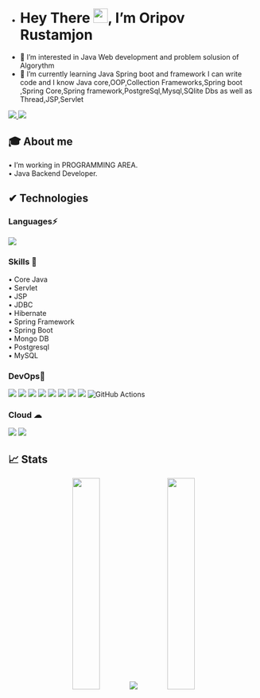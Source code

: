 - #  Hey There <img src="https://github.com/TheDudeThatCode/TheDudeThatCode/blob/master/Assets/Hi.gif" width="29px">, I’m Oripov Rustamjon
- 👀 I’m interested in Java Web development and problem solusion of Algorythm
- 🌱 I’m currently learning Java Spring boot and framework I can write code and I know Java core,OOP,Collection Frameworks,Spring boot ,Spring Core,Spring framework,PostgreSql,Mysql,SQlite Dbs as well as Thread,JSP,Servlet

<!---
lion4464/lion4464 is a ✨ special ✨ repository because its `README.md` (this file) appears on your GitHub profile.
You can click the Preview link to take a look at your changes.
--->


<a href="https://www.linkedin.com/in/rustambek-oripov-73474022b/">
  <img src="https://img.shields.io/badge/LinkedIn-0077B5?style=for-the-badge&logo=linkedin&logoColor=white" /> 
 </a> 
<a href="herofirst4464@gmail.com">
  <img src="https://img.shields.io/badge/Gmail-D14836?style=for-the-badge&logo=gmail&logoColor=white"   />
</a>

<br>

## 🎓 About me
• I’m working in PROGRAMMING AREA. <br />
•  Java Backend Developer.<br />


##  ✔ Technologies 

 ### Languages⚡
<img src="https://img.shields.io/badge/Java-ED8B00?style=for-the-badge&logo=java&logoColor=white" />

### Skills 🚀
• Core Java <br />
• Servlet   <br />
• JSP    <br />
• JDBC <br />
• Hibernate  <br />
• Spring Framework  <br />
• Spring Boot <br />
• Mongo DB  <br />
• Postgresql  <br />
• MySQL  <br />
### DevOps💙 
<img src="https://img.shields.io/badge/Ansible-000000?style=for-the-badge&logo=ansible&logoColor=white" /> <img src="https://img.shields.io/badge/Jenkins-D24939?style=for-the-badge&logo=Jenkins&logoColor=white" /> <img src="https://img.shields.io/badge/Docker-2CA5E0?style=for-the-badge&logo=docker&logoColor=white"> <img src="https://img.shields.io/badge/kubernetes-326ce5.svg?&style=for-the-badge&logo=kubernetes&logoColor=white"> <img src="https://img.shields.io/badge/Git-F05032?style=for-the-badge&logo=git&logoColor=white"> <img src="https://img.shields.io/badge/GitHub-100000?style=for-the-badge&logo=github&logoColor=white"> 
<img src="https://img.shields.io/badge/Linux-FCC624?style=for-the-badge&logo=linux&logoColor=black" /> <img src="https://img.shields.io/badge/terraform-%235835CC.svg?style=for-the-badge&logo=terraform&logoColor=white" /> 
![GitHub Actions](https://img.shields.io/badge/githubactions-%232671E5.svg?style=for-the-badge&logo=githubactions&logoColor=white)

### Cloud ☁
<img src="https://img.shields.io/badge/Amazon_AWS-232F3E?style=for-the-badge&logo=amazon-aws&logoColor=white" /> 
<img src="https://img.shields.io/badge/microsoft%20azure-0089D6?style=for-the-badge&logo=microsoft-azure&logoColor=white" /> 




## 📈 Stats
<p align="center">
	<img width="33%" src="https://github-readme-stats.vercel.app/api?username=lion4464&show_icons=true&theme=highcontrast" />
  <img src="https://github-readme-streak-stats.herokuapp.com/?user=lion4464&theme=highcontrast" />
	<img width="33%" src="https://github-readme-stats.vercel.app/api/top-langs/?username=lion4464"/>
</p>



<!--END_SECTION:activity-->
